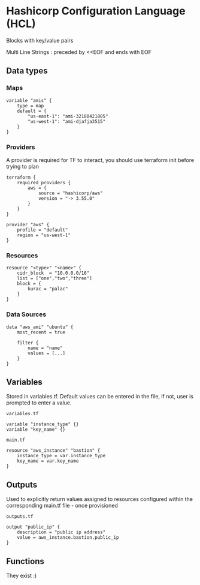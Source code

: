 # Hashicorp Configuration Language (HCL)

Blocks with key/value pairs

Multi Line Strings : preceded by <<EOF and ends with EOF

## Data types
### Maps
``` 
variable "amis" {
    type = map
    default = {
        "us-east-1": "ami-32180421805"
        "us-west-1": "ami-djafja3515"
    }
}
```

### Providers
A provider is required for TF to interact, you should use terraform init before trying to plan
```
terraform {
    required_providers {
        aws = {
            source = "hashicorp/aws"
            version = "-> 3.55.0"
        }
    }
}

provider "aws" {
    profile = "default"
    region = "us-west-1"
}
```
### Resources
```
resource "<type>" "<name>" {
    cidr_block  = "10.0.0.0/16"
    list = ["one","two","three"]
    block = {
        kurac = "palac"
    }
}
```

### Data Sources
```
data "aws_ami" "ubuntu" {
    most_recent = true

    filter {
        name = "name"
        values = [...]
    }
}
```

## Variables
Stored in variables.tf. Default values can be entered in the file, if not, user is prompted to enter a value.

```
variables.tf

variable "instance_type" {}
variable "key_name" {}

main.tf

resource "aws_instance" "bastion" {
    instance_type = var.instance_type
    key_name = var.key_name
}
```

## Outputs
Used to explicitly return values assigned to resources configured within the corresponding main.tf file - once provisioned

```
outputs.tf

output "public_ip" {
    description = "public ip address"
    value = aws_instance.bastion.public_ip
}
```

## Functions
They exist :)